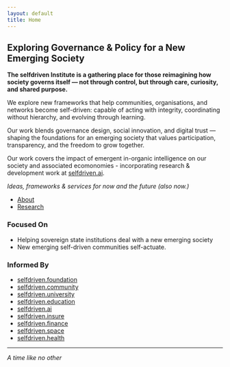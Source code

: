 ```yaml
---
layout: default
title: Home
---
```


## Exploring Governance & Policy for a New Emerging Society

**The selfdriven Institute is a gathering place for those reimagining how society governs itself — not through control, but through care, curiosity, and shared purpose.**

We explore new frameworks that help communities, organisations, and networks become self-driven: capable of acting with integrity, coordinating without hierarchy, and evolving through learning.

Our work blends governance design, social innovation, and digital trust — shaping the foundations for an emerging society that values participation, transparency, and the freedom to grow together.

Our work covers the impact of emergent in-organic intelligence on our society and associated ecomonomies - incorporating research & development work at [selfdriven.ai](https://selfdriven.ai).

*Ideas, frameworks & services for now and the future (also now.)*

- [About](/about/)
- [Research](/research/)

### Focused On
- Helping sovereign state institutions deal with a new emerging society
- New emerging self-driven communities self-actuate. 

### Informed By
- [selfdriven.foundation](https://selfdriven.foundation)
- [selfdriven.community](https://selfdriven.community)
- [selfdriven.university](https://selfdriven.university)
- [selfdriven.education](https://selfdriven.education)
- [selfdriven.ai](https://selfdriven.ai)
- [selfdriven.insure](https://selfdriven.insure)
- [selfdriven.finance](https://selfdriven.finance)
- [selfdriven.space](https://selfdriven.space)
- [selfdriven.health](https://selfdriven.health)

---

*A time like no other*
